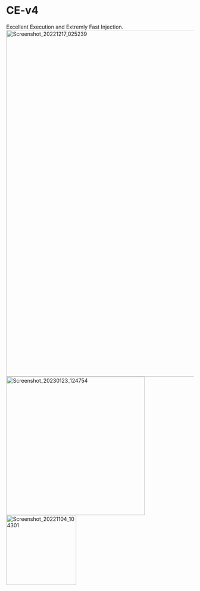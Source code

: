 # CE-v4
Excellent Execution and Extremly Fast Injection. 
<img width="932" alt="Screenshot_20221217_025239" src="https://user-images.githubusercontent.com/115510373/225528574-f4d74307-1959-4c16-8c67-808e2a4d59ea.png">
<img width="372" alt="Screenshot_20230123_124754" src="https://user-images.githubusercontent.com/115510373/225528651-c81c3e07-4370-477e-b8cc-a4966b9a8b36.png">
<img width="188" alt="Screenshot_20221104_104301" src="https://user-images.githubusercontent.com/115510373/225528806-37adad47-d4ff-4480-a8ad-3eeac7fe6590.png">
